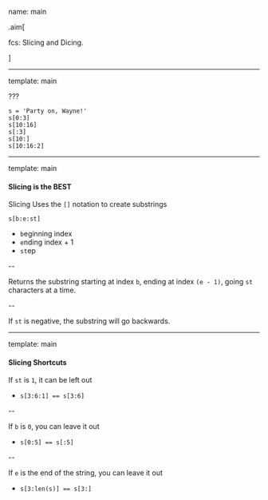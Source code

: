 name: main

.aim[<div>
  fcs: Slicing and Dicing.
  </div>]

---
template: main

???
```
s = 'Party on, Wayne!'
s[0:3]
s[10:16]
s[:3]
s[10:]
s[10:16:2]
```

---
template: main

#### Slicing is the BEST
Slicing Uses the `[]` notation to create substrings

`s[b:e:st]`
- `b`eginning index
- `e`nding index + 1
- `st`ep

--

Returns the substring starting at index `b`, ending at index `(e - 1)`, going `st` characters at a time.

--

If `st` is negative, the substring will go backwards.


---
template: main

#### Slicing Shortcuts
If `st` is `1`, it can be left out
- `s[3:6:1] == s[3:6]`

--

If `b` is `0`, you can leave it out
- `s[0:5] == s[:5]`

--

If `e` is the end of the string, you can leave it out
- `s[3:len(s)] == s[3:]`
